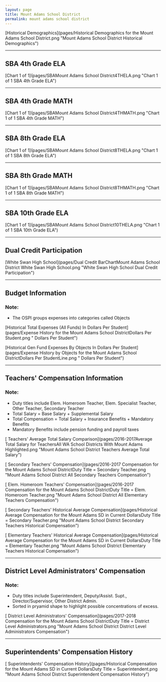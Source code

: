 ```yaml
---
layout: page
title: Mount Adams School District
permalink: mount adams school district
---
```



[Historical Demographics](pages/Historical Demographics for the Mount Adams School District.png "Mount Adams School District Historical Demographics")

___

## SBA 4th Grade ELA

[Chart 1 of 1](pages/SBAMount Adams School District4THELA.png "Chart 1 of 1 SBA 4th Grade ELA")


___

## SBA 4th Grade MATH

[Chart 1 of 1](pages/SBAMount Adams School District4THMATH.png "Chart 1 of 1 SBA 4th Grade MATH")


___

## SBA 8th Grade ELA

[Chart 1 of 1](pages/SBAMount Adams School District8THELA.png "Chart 1 of 1 SBA 8th Grade ELA")


___

## SBA 8th Grade MATH

[Chart 1 of 1](pages/SBAMount Adams School District8THMATH.png "Chart 1 of 1 SBA 8th Grade MATH")


___

## SBA 10th Grade ELA

[Chart 1 of 1](pages/SBAMount Adams School District10THELA.png "Chart 1 of 1 SBA 10th Grade ELA")


___

## Dual Credit Participation

[White Swan High School](pages/Dual Credit BarChartMount Adams School District White Swan High School.png "White Swan High School Dual Credit Participation")


___

## Budget Information
### Note:
- The OSPI groups expenses into categories called Objects

[Historical Total Expenses (All Funds) In Dollars Per Student](pages/Expense History for the Mount Adams School DistrictDollars Per Student.png " Dollars Per Student")

[Historical Gen Fund Expenses By Objects In Dollars Per Student](pages/Expense History by Objects for the Mount Adams School DistrictDollars Per StudentLine.png " Dollars Per Student")


___

## Teachers' Compensation Information
### Note:
- Duty titles include Elem. Homeroom Teacher, Elem. Specialist Teacher, Other Teacher, Secondary Teacher
- Total Salary = Base Salary + Supplemental Salary
- Total Compensation = Total Salary + Insurance Benefits + Mandatory Benefits
- Mandatory Benefits include pension funding and payroll taxes

[ Teachers' Average Total Salary Comparison](pages/2016-2017Average Total Salary for TeachersAll WA School Districts With Mount Adams Highlighted.png "Mount Adams School District Teachers Average Total Salary")

[ Secondary Teachers' Compensation](pages/2016-2017 Compensation for the Mount Adams School DistrictDuty Title = Secondary Teacher.png "Mount Adams School District All Secondary Teachers Compensation")

[ Elem. Homeroom Teachers' Compensation](pages/2016-2017 Compensation for the Mount Adams School DistrictDuty Title = Elem. Homeroom Teacher.png "Mount Adams School District All Elementary Teachers Compensation")

[ Secondary Teachers' Historical Average Compensation](pages/Historical Average Compensation for the Mount Adams SD in Current DollarsDuty Title = Secondary Teacher.png "Mount Adams School District Secondary Teachers Historical Compensation")

[ Elementary Teachers' Historical Average Compensation](pages/Historical Average Compensation for the Mount Adams SD in Current DollarsDuty Title = Elementary Teacher.png "Mount Adams School District Elementary Teachers Historical Compensation")


___

## District Level Administrators' Compensation

### Note:
- Duty titles include Superintendent, Deputy/Assist. Supt., Director/Supervisor, Other District Admin.
- Sorted in pryamid shape to highlight possible concentrations of excess.

[ District Level Administrators' Compensation](pages/2017-2018 Compensation for the Mount Adams School DistrictDuty Title = District Level Administrators.png "Mount Adams School District District Level Administrators Compensation")


___

## Superintendents' Compensation History

[ Superintendents' Compensation History](pages/Historical Compensation for the Mount Adams SD in Current DollarsDuty Title = Superintendent.png "Mount Adams School District Superintendent Compensation History")


